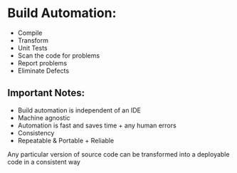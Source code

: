# Build Automation: 

- Compile
- Transform
- Unit Tests
- Scan the code for problems
- Report problems
- Eliminate Defects


## Important Notes: 

- Build automation is independent of an IDE
- Machine agnostic
- Automation is fast and saves time + any human errors
- Consistency
- Repeatable & Portable + Reliable

Any particular version of source code can be transformed into a deployable code 
in a consistent way